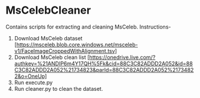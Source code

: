 # MsCelebCleaner
Contains scripts for extracting and cleaning MsCeleb.
Instructions-
1. Download MsCeleb dataset [https://msceleb.blob.core.windows.net/msceleb-v1/FaceImageCroppedWithAlignment.tsv]
2. Download MsCeleb clean list [https://onedrive.live.com/?authkey=%21ANDIP6m4Y17QH%5Fk&cid=88C3C82ADDD2A052&id=88C3C82ADDD2A052%21734823&parId=88C3C82ADDD2A052%21734822&o=OneUp]
3. Run execute.py
4. Run cleaner.py to clean the dataset.
